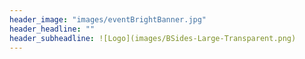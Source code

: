 ```yaml
---
header_image: "images/eventBrightBanner.jpg"
header_headline: ""
header_subheadline: ![Logo](images/BSides-Large-Transparent.png)
---
```

